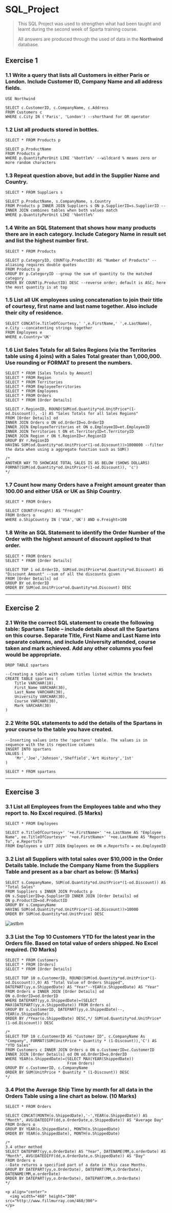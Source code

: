 # SQL_Project

> This SQL Project was used to strengthen what had been taught and learnt during the second week of Sparta training course.
>
>All answers are produced through the used of data in the **Northwind** database.
## Exercise 1
### 1.1 Write a query that lists all Customers in either Paris or London. Include Customer ID, Company Name and all address fields.
```
USE Northwind 

SELECT c.CustomerID, c.CompanyName, c.Address 
FROM Customers c
WHERE c.City IN ('Paris', 'London') --shorthand for OR operator
```
### 1.2 List all products stored in bottles.
```
SELECT * FROM Products p

SELECT p.ProductName 
FROM Products p
WHERE p.QuantityPerUnit LIKE '%bottle%' --wildcard % means zero or more random characters
```
### 1.3 Repeat question above, but add in the Supplier Name and Country.
```
SELECT * FROM Suppliers s

SELECT p.ProductName, s.CompanyName, s.Country 
FROM Products p INNER JOIN Suppliers s ON p.SupplierID=s.SupplierID --INNER JOIN combines tables when both values match 
WHERE p.QuantityPerUnit LIKE '%bottle%'
```
### 1.4 Write an SQL Statement that shows how many products there are in each category. Include Category Name in result set and list the highest number first.
```
SELECT * FROM Products

SELECT p.CategoryID, COUNT(p.ProductID) AS "Number of Products" --aliasing requires double quotes
FROM Products p
GROUP BY p.CategoryID --group the sum of quantity to the matched category
ORDER BY COUNT(p.ProductID) DESC --reverse order; default is ASC; here the most quantity is at top
```
### 1.5 List all UK employees using concatenation to join their title of courtesy, first name and last name together. Also include their city of residence.
```
SELECT CONCAT(e.TitleOfCourtesy,' ',e.FirstName,' ',e.LastName), e.City --concatenting strings together
FROM Employees e
WHERE e.Country='UK'
```
### 1.6 List Sales Totals for all Sales Regions (via the Territories table using 4 joins) with a Sales Total greater than 1,000,000. Use rounding or FORMAT to present the numbers. 
```
SELECT * FROM [Sales Totals by Amount]
SELECT * FROM Region
SELECT * FROM Territories
SELECT * FROM EmployeeTerritories
SELECT * FROM Employees
SELECT * FROM Orders
SELECT * FROM [Order Details]

SELECT r.RegionID, ROUND(SUM(od.Quantity*od.UnitPrice*(1-od.Discount)), -1) AS "Sales Totals for all Sales Regions"
FROM [Order Details] od 
INNER JOIN Orders o ON od.OrderID=o.OrderID 
INNER JOIN EmployeeTerritories et ON o.EmployeeID=et.EmployeeID 
INNER JOIN Territories t ON et.TerritoryID=t.TerritoryID 
INNER JOIN Region r ON t.RegionID=r.RegionID
GROUP BY r.RegionID
HAVING SUM(od.Quantity*od.UnitPrice*(1-od.Discount))>1000000 --filter the data when using a aggregate function such as SUM()

/*
ANOTHER WAY TO SHOWCASE TOTAL SALES IS AS BELOW (SHOWS DOLLARS)
FORMAT(SUM(od.Quantity*od.UnitPrice*(1-od.Discount)), 'c')
*/
```
### 1.7 Count how many Orders have a Freight amount greater than 100.00 and either USA or UK as Ship Country.
```
SELECT * FROM Orders

SELECT COUNT(Freight) AS "Freight"
FROM Orders o
WHERE o.ShipCountry IN ('USA','UK') AND o.Freight>100
```
### 1.8 Write an SQL Statement to identify the Order Number of the Order with the highest amount of discount applied to that order.
```
SELECT * FROM Orders
SELECT * FROM [Order Details]

SELECT TOP 1 od.OrderID, SUM(od.UnitPrice*od.Quantity*od.Discount) AS "Discount Amount" --sum of all the discounts given
FROM [Order Details] od
GROUP BY od.OrderID
ORDER BY SUM(od.UnitPrice*od.Quantity*od.Discount) DESC
```
___
## Exercise 2
### 2.1 Write the correct SQL statement to create the following table: Spartans Table – include details about all the Spartans on this course. Separate Title, First Name and Last Name into separate columns, and include University attended, course taken and mark achieved. Add any other columns you feel would be appropriate. 
```
DROP TABLE spartans

--Creating a table with column titles listed within the brackets
CREATE TABLE spartans (
    Title VARCHAR(10),
    First_Name VARCHAR(30),
    Last_Name VARCHAR(30),
    University VARCHAR(30),
    Course VARCHAR(30),
    Mark VARCHAR(30)
)
```
### 2.2 Write SQL statements to add the details of the Spartans in your course to the table you have created.
```
--Inserting values into the 'spartans' table. The values is in sequence with the its repective columns 
INSERT INTO spartans
VALUES (
    'Mr','Joe','Johnson','Sheffield','Art History','1st'
)

SELECT * FROM spartans
```
___
## Exercise 3
### 3.1 List all Employees from the Employees table and who they report to. No Excel required. (5 Marks)
```
SELECT * FROM Employees

SELECT e.TitleOfCourtesy+' '+e.FirstName+' '+e.LastName AS "Employee Name", ee.TitleOfCourtesy+' '+ee.FirstName+' '+ee.LastName AS "Reports To", e.ReportsTo
FROM Employees e LEFT JOIN Employees ee ON e.ReportsTo = ee.EmployeeID
```
### 3.2 List all Suppliers with total sales over $10,000 in the Order Details table. Include the Company Name from the Suppliers Table and present as a bar chart as below: (5 Marks)
```
SELECT s.CompanyName, SUM(od.Quantity*od.UnitPrice*(1-od.Discount)) AS "Total Sales"
FROM Suppliers s INNER JOIN Products p 
ON s.SupplierID=p.SupplierID INNER JOIN [Order Details] od 
ON p.ProductID=od.ProductID
GROUP BY s.CompanyName
HAVING SUM(od.Quantity*od.UnitPrice*(1-od.Discount))>10000
ORDER BY SUM(od.Quantity*od.UnitPrice) DESC
```
![astbm](https://i.imgur.com/XH22e4O.png?4)
### 3.3 List the Top 10 Customers YTD for the latest year in the Orders file. Based on total value of orders shipped. No Excel required. (10 Marks)
```
SELECT * FROM Customers
SELECT * FROM [Orders]
SELECT * FROM [Order Details]

SELECT TOP 10 o.CustomerID, ROUND(SUM(od.Quantity*od.UnitPrice*(1-od.Discount)),0) AS "Total Value of Orders Shipped", DATEPART(yy,o.ShippedDate) AS "Year"--YEAR(o.ShippedDate) AS "Year"
FROM Orders o INNER JOIN [Order Details] od 
ON o.OrderID=od.OrderID
WHERE DATEPART(yy,o.ShippedDate)=(SELECT MAX(DATEPART(yy,o.ShippedDate)) FROM Orders o) 
GROUP BY o.CustomerID, DATEPART(yy,o.ShippedDate)--, YEAR(o.ShippedDate)
ORDER BY /*Year(o.ShippedDate) DESC,*/ SUM(od.Quantity*od.UnitPrice*(1-od.Discount)) DESC

/*
SELECT TOP 10 c.CustomerID AS "Customer ID", c.CompanyName As "Company", FORMAT(SUM(UnitPrice * Quantity * (1-Discount)),'C') AS "YTD Sales"
FROM Customers c INNER JOIN Orders o ON o.CustomerID=c.CustomerID
INNER JOIN [Order Details] od ON od.OrderID=o.OrderID
WHERE YEAR(o.ShippedDate)=(SELECT MAX(YEAR(ShippedDate)) 
                           From Orders)
GROUP BY c.CustomerID, c.CompanyName
ORDER BY SUM(UnitPrice * Quantity * (1-Discount)) DESC
*/
```
### 3.4 Plot the Average Ship Time by month for all data in the Orders Table using a line chart as below. (10 Marks)
```
SELECT * FROM Orders

SELECT CONCAT(MONTH(o.ShippedDate),'-',YEAR(o.ShippedDate)) AS "Month", AVG(DATEDIFF(dd,o.OrderDate,o.ShippedDate)) AS "Average Day"
FROM Orders o
GROUP BY YEAR(o.ShippedDate), MONTH(o.ShippedDate) 
ORDER BY YEAR(o.ShippedDate), MONTH(o.ShippedDate)

/*
3.4 other method
SELECT DATEPART(yy,o.OrderDate) AS "Year", DATENAME(MM,o.orderDate) AS "Month", AVG(DATEDIFF(dd,o.OrderDate,o.ShippedDate)) AS "Day"
FROM Orders o
--Date returns a specified part of a date in this case Months.
GROUP BY DATEPART(yy,o.OrderDate), DATEPART(MM,o.OrderDate), DATENAME(MM,o.orderDate)
ORDER BY DATEPART(yy,o.OrderDate), DATEPART(MM,o.OrderDate)
*/
```

```
<p align="center">
  <img width="460" height="300" src="http://www.fillmurray.com/460/300">
</p>
```

